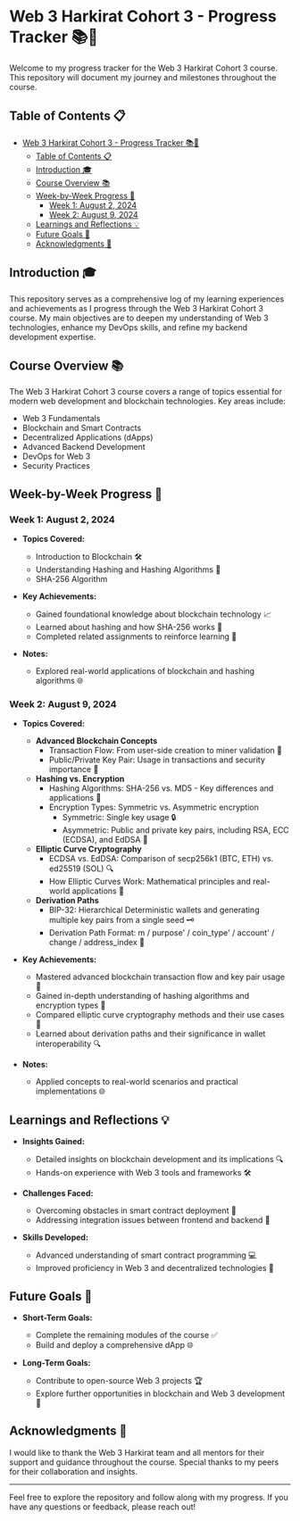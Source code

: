 # Web 3 Harkirat Cohort 3 - Progress Tracker 📚🚀

Welcome to my progress tracker for the Web 3 Harkirat Cohort 3 course. This repository will document my journey and milestones throughout the course.

## Table of Contents 📋

- [Web 3 Harkirat Cohort 3 - Progress Tracker 📚🚀](#web-3-harkirat-cohort-3---progress-tracker-)
  - [Table of Contents 📋](#table-of-contents-)
  - [Introduction 🎓](#introduction-)
  - [Course Overview 📚](#course-overview-)
  - [Week-by-Week Progress 📅](#week-by-week-progress-)
    - [Week 1: August 2, 2024](#week-1-august-2-2024)
    - [Week 2: August 9, 2024](#week-2-august-9-2024)
  - [Learnings and Reflections 💡](#learnings-and-reflections-)
  - [Future Goals 🎯](#future-goals-)
  - [Acknowledgments 🙏](#acknowledgments-)

## Introduction 🎓

This repository serves as a comprehensive log of my learning experiences and achievements as I progress through the Web 3 Harkirat Cohort 3 course. My main objectives are to deepen my understanding of Web 3 technologies, enhance my DevOps skills, and refine my backend development expertise.

## Course Overview 📚

The Web 3 Harkirat Cohort 3 course covers a range of topics essential for modern web development and blockchain technologies. Key areas include:

- Web 3 Fundamentals
- Blockchain and Smart Contracts
- Decentralized Applications (dApps)
- Advanced Backend Development
- DevOps for Web 3
- Security Practices

## Week-by-Week Progress 📅

### Week 1: August 2, 2024

- **Topics Covered:**
  - Introduction to Blockchain 🛠️
  - Understanding Hashing and Hashing Algorithms 🔐
  - SHA-256 Algorithm

- **Key Achievements:**
  - Gained foundational knowledge about blockchain technology 📈
  - Learned about hashing and how SHA-256 works 🧩
  - Completed related assignments to reinforce learning 📝

- **Notes:**
  - Explored real-world applications of blockchain and hashing algorithms 🌐

### Week 2: August 9, 2024

- **Topics Covered:**
  - **Advanced Blockchain Concepts**
    - Transaction Flow: From user-side creation to miner validation 🔄
    - Public/Private Key Pair: Usage in transactions and security importance 🔑
  - **Hashing vs. Encryption**
    - Hashing Algorithms: SHA-256 vs. MD5 - Key differences and applications 🔐
    - Encryption Types: Symmetric vs. Asymmetric encryption
      - Symmetric: Single key usage 🔒
      - Asymmetric: Public and private key pairs, including RSA, ECC (ECDSA), and EdDSA 📜
  - **Elliptic Curve Cryptography**
    - ECDSA vs. EdDSA: Comparison of secp256k1 (BTC, ETH) vs. ed25519 (SOL) 🔍
    - How Elliptic Curves Work: Mathematical principles and real-world applications 📐
  - **Derivation Paths**
    - BIP-32: Hierarchical Deterministic wallets and generating multiple key pairs from a single seed 🗝️
    - Derivation Path Format: m / purpose' / coin_type' / account' / change / address_index 📍

- **Key Achievements:**
  - Mastered advanced blockchain transaction flow and key pair usage 🔄
  - Gained in-depth understanding of hashing algorithms and encryption types 🔑
  - Compared elliptic curve cryptography methods and their use cases 📐
  - Learned about derivation paths and their significance in wallet interoperability 🔍

- **Notes:**
  - Applied concepts to real-world scenarios and practical implementations 🌐

## Learnings and Reflections 💡

- **Insights Gained:**
  - Detailed insights on blockchain development and its implications 🔍
  - Hands-on experience with Web 3 tools and frameworks 🛠️

- **Challenges Faced:**
  - Overcoming obstacles in smart contract deployment 🚧
  - Addressing integration issues between frontend and backend 🔄

- **Skills Developed:**
  - Advanced understanding of smart contract programming 💻
  - Improved proficiency in Web 3 and decentralized technologies 🌟

## Future Goals 🎯

- **Short-Term Goals:**
  - Complete the remaining modules of the course ✅
  - Build and deploy a comprehensive dApp 🌐

- **Long-Term Goals:**
  - Contribute to open-source Web 3 projects 🏆
  - Explore further opportunities in blockchain and Web 3 development 🔮

## Acknowledgments 🙏

I would like to thank the Web 3 Harkirat team and all mentors for their support and guidance throughout the course. Special thanks to my peers for their collaboration and insights.

---

Feel free to explore the repository and follow along with my progress. If you have any questions or feedback, please reach out!
